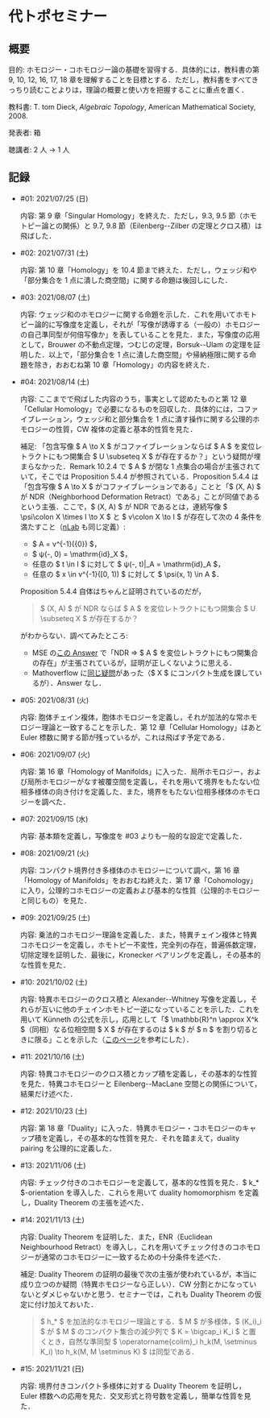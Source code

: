 # 代トポセミナー

## 概要

目的: ホモロジー・コホモロジー論の基礎を習得する．具体的には，教科書の第 9, 10, 12, 16, 17, 18 章を理解することを目標とする．ただし，教科書をすべてきっちり読むことよりは，理論の概要と使い方を把握することに重点を置く．

教科書: T. tom Dieck, *Algebraic Topology*, American Mathematical Society, 2008.

発表者: 箱

聴講者: 2 人 → 1 人

## 記録

* \#01: 2021/07/25 (日)

  内容: 第 9 章「Singular Homology」を終えた．ただし，9.3, 9.5 節（ホモトピー論との関係）と 9.7, 9.8 節（Eilenberg--Zilber の定理とクロス積）は飛ばした．

* \#02: 2021/07/31 (土)

  内容: 第 10 章「Homology」を 10.4 節まで終えた．ただし，ウェッジ和や「部分集合を 1 点に潰した商空間」に関する命題は後回しにした．

* \#03: 2021/08/07 (土)

  内容: ウェッジ和のホモロジーに関する命題を示した．これを用いてホモトピー論的に写像度を定義し，それが「写像が誘導する（一般の）ホモロジーの自己準同型が何倍写像か」を表していることを見た．また，写像度の応用として，Brouwer の不動点定理，つむじの定理，Borsuk--Ulam の定理を証明した．以上で，「部分集合を 1 点に潰した商空間」や帰納極限に関する命題を除き，おおむね第 10 章「Homology」の内容を終えた．

* \#04: 2021/08/14 (土)

  内容: ここまでで飛ばした内容のうち，事実として認めたものと第 12 章「Cellular Homology」で必要になるものを回収した．具体的には，コファイブレーション，ウェッジ和と部分集合を 1 点に潰す操作に関する公理的ホモロジーの性質，CW 複体の定義と基本的性質を見た．

  補足: 「包含写像 $ A \to X $ がコファイブレーションならば $ A $ を変位レトラクトにもつ開集合 $ U \subseteq X $ が存在するか？」という疑問が埋まらなかった．Remark 10.2.4 で $ A $ が閉な 1 点集合の場合が主張されていて，そこでは Proposition 5.4.4 が参照されている．Proposition 5.4.4 は「包含写像 $ A \to X $ がコファイブレーションである」ことと「$ (X, A) $ が NDR（Neighborhood Deformation Retract）である」ことが同値であるという主張．ここで，$ (X, A) $ が NDR であるとは，連続写像 $ \psi\colon X \times I \to X $ と $ v\colon X \to I $ が存在して次の 4 条件を満たすこと（[nLab](https://ncatlab.org/nlab/show/neighborhood+retract) も同じ定義）:

  * $ A = v^{-1}({0}) $，
  * $ ψ(-, 0) = \mathrm{id}_X $，
  * 任意の $ t \in I $ に対して $ ψ(-, t)\|_A = \mathrm{id}_A $，
  * 任意の $ x \in v^{-1}([0, 1)) $ に対して $ \psi(x, 1) \in A $．
  
  Proposition 5.4.4 自体はちゃんと証明されているのだが，
  
  > $ (X, A) $ が NDR ならば $ A $ を変位レトラクトにもつ開集合 $ U \subseteq X $ が存在するか？
  
  がわからない．調べてみたところ:

  * MSE の[この Answer](https://math.stackexchange.com/a/3550166/788245) で「NDR => $ A $ を変位レトラクトにもつ開集合の存在」が主張されているが，証明が正しくないように思える．
  * Mathoverflow に[同じ疑問](https://mathoverflow.net/q/232269)があった（$ X $ にコンパクト生成を課しているが）．Answer なし．

* \#05: 2021/08/31 (火)

  内容: 胞体チェイン複体，胞体ホモロジーを定義し，それが加法的な常ホモロジー理論と一致することを示した．第 12 章「Cellular Homology」はあと Euler 標数に関する節が残っているが，これは飛ばす予定である．

* \#06: 2021/09/07 (火)

  内容: 第 16 章「Homology of Manifolds」に入った．局所ホモロジー，および局所ホモロジーがなす被覆空間を定義し，それを用いて境界をもたない位相多様体の向き付けを定義した．また，境界をもたない位相多様体のホモロジーを調べた．

* \#07: 2021/09/15 (水)

  内容: 基本類を定義し，写像度を \#03 よりも一般的な設定で定義した．

* \#08: 2021/09/21 (火)

  内容: コンパクト境界付き多様体のホモロジーについて調べ，第 16 章「Homology of Manifolds」をおおむね終えた．第 17 章「Cohomology」に入り，公理的コホモロジーの定義および基本的な性質（公理的ホモロジーと同じもの）を見た．

* \#09: 2021/09/25 (土)

  内容: 乗法的コホモロジー理論を定義した．また，特異チェイン複体と特異コホモロジーを定義し，ホモトピー不変性，完全列の存在，普遍係数定理，切除定理を証明した．最後に，Kronecker ペアリングを定義し，その基本的な性質を見た．

* \#10: 2021/10/02 (土)

  内容: 特異ホモロジーのクロス積と Alexander--Whitney 写像を定義し，それらが互いに他のチェインホモトピー逆になっていることを示した．これを用いて Künneth の公式を示し，応用として「$ \mathbb{R}^n \approx X^k $（同相）なる位相空間 $ X $ が存在するのは $ k $ が $ n $ を割り切るときに限る」ことを示した（[このページ](https://mathoverflow.net/a/60378)を参考にした）．

* \#11: 2021/10/16 (土)

  内容: 特異コホモロジーのクロス積とカップ積を定義し，その基本的な性質を見た．特異コホモロジーと Eilenberg--MacLane 空間との関係について，結果だけ述べた．

* \#12: 2021/10/23 (土)

  内容: 第 18 章「Duality」に入った．特異ホモロジー・コホモロジーのキャップ積を定義し，その基本的な性質を見た．それを踏まえて，duality pairing を公理的に定義した．

* \#13: 2021/11/06 (土)

  内容: チェック付きのコホモロジーを定義して，基本的な性質を見た．$ k_* $-orientation を導入した．これらを用いて duality homomorphism を定義し，Duality Theorem の主張を述べた．

* \#14: 2021/11/13 (土)

  内容: Duality Theorem を証明した．また，ENR（Euclidean Neighbourhood Retract）を導入し，これを用いてチェック付きのコホモロジーが通常のコホモロジーに一致するための十分条件を述べた．

  補足: Duality Theorem の証明の最後で次の主張が使われているが，本当に成り立つのか疑問（特異ホモロジーなら正しい）．CW 分割とかになっていないとダメじゃないかと思う．セミナーでは，これも Duality Theorem の仮定に付け加えておいた．

  > $ h_* $ を加法的なホモロジー理論とする．$ M $ が多様体，$ (K_i)_i $ が $ M $ のコンパクト集合の減少列で $ K = \bigcap_i K_i $ と置くとき，自然な準同型 $ \operatorname{colim}_i h_k(M, \setminus K_i) \to h_k(M, M \setminus K) $ は同型である．

* \#15: 2021/11/21 (日)

  内容: 境界付きコンパクト多様体に対する Duality Theorem を証明し，Euler 標数への応用を見た．交叉形式と符号数を定義し，簡単な性質を見た．
